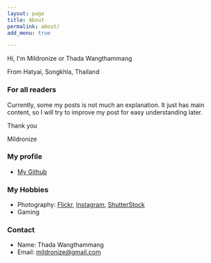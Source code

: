 ```yaml
---
layout: page
title: About
permalink: about/
add_menu: true

---
```


Hi, I'm Mildronize or Thada Wangthammang

From Hatyai, Songkhla, Thailand

### For all readers
Currently, some my posts is not much an explanation. It just has main content, so I will try to improve my post for easy understanding later. 

Thank you 

Mildronize

### My profile
- [My Github](https://github.com/mildronize)

### My Hobbies
- Photography: [Flickr](https://www.flickr.com/photos/mildronize), [Instagram](https://instagram.com/mildronize/), [ShutterStock](http://www.shutterstock.com/g/mildronize)
- Gaming

### Contact
- Name: Thada Wangthammang
- Email: [mildronize@gmail.com](mailto:mildronize@gmail.com)
